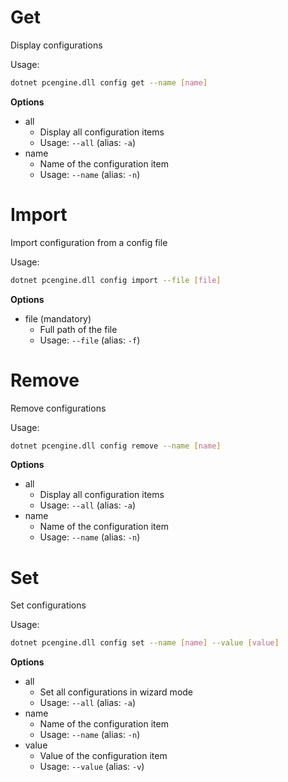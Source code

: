 # Get
Display configurations

Usage: 
```sh
dotnet pcengine.dll config get --name [name]
```

**Options**
* all
    * Display all configuration items
    * Usage: `--all` (alias: `-a`)
* name
    * Name of the configuration item
    * Usage: `--name` (alias: `-n`)

# Import
Import configuration from a config file

Usage: 
```sh
dotnet pcengine.dll config import --file [file]
```

**Options**
* file (mandatory)
    * Full path of the file
    * Usage: `--file` (alias: `-f`)

# Remove
Remove configurations

Usage: 
```sh
dotnet pcengine.dll config remove --name [name]
```

**Options**
* all
    * Display all configuration items
    * Usage: `--all` (alias: `-a`)
* name
    * Name of the configuration item
    * Usage: `--name` (alias: `-n`)

# Set
Set configurations

Usage: 
```sh
dotnet pcengine.dll config set --name [name] --value [value]
``` 

**Options**
* all
    * Set all configurations in wizard mode
    * Usage: `--all` (alias: `-a`)
* name
    * Name of the configuration item
    * Usage: `--name` (alias: `-n`)
* value
    * Value of the configuration item
    * Usage: `--value` (alias: `-v`)